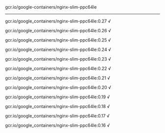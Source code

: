 gcr.io/google-containers/nginx-slim-ppc64le 

----
gcr.io/google_containers/nginx-slim-ppc64le:0.27 √

gcr.io/google_containers/nginx-slim-ppc64le:0.26 √

gcr.io/google_containers/nginx-slim-ppc64le:0.25 √

gcr.io/google_containers/nginx-slim-ppc64le:0.24 √

gcr.io/google_containers/nginx-slim-ppc64le:0.23 √

gcr.io/google_containers/nginx-slim-ppc64le:0.22 √

gcr.io/google_containers/nginx-slim-ppc64le:0.21 √

gcr.io/google_containers/nginx-slim-ppc64le:0.20 √

gcr.io/google_containers/nginx-slim-ppc64le:0.19 √

gcr.io/google_containers/nginx-slim-ppc64le:0.18 √

gcr.io/google_containers/nginx-slim-ppc64le:0.17 √

gcr.io/google_containers/nginx-slim-ppc64le:0.16 √

